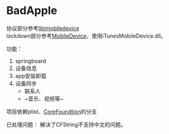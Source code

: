 # BadApple

协议部分参考[libimobiledevice](https://github.com/libimobiledevice/libimobiledevice)<br>
lockdown部分参考[MobileDevice](https://github.com/nivalxer/MobileDevice)，使用iTunesMobileDevice.dll。

功能：
1. springboard
2. 设备信息
3. app安装卸载
4. 设备同步
    * 联系人
    * ~音乐、视频等~

项目依赖plist、[CoreFoundtion](https://github.com/pizixie/CoreFoundation)的分支

已处理问题：
解决了CFString不支持中文的问题。
